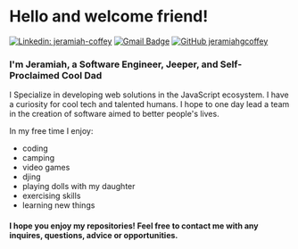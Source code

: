 # Hello and welcome friend!
[![Linkedin: jeramiah-coffey](https://img.shields.io/badge/-jeramiahcoffey-blue?style=flat-square&logo=Linkedin&logoColor=white&link=https://www.linkedin.com/in/jeramiah-coffey/)](https://www.linkedin.com/in/jeramiah-coffey/)
[![Gmail Badge](https://img.shields.io/badge/-jeramiah@jeramiahcoffey.com-c14438?style=flat-square&logo=Gmail&logoColor=white&link=mailto:jeramiah@jeramiahcoffey.com)](mailto:jeramiah@jeramiahcoffey.com)
[![GitHub jeramiahgcoffey](https://img.shields.io/github/followers/jeramiahgcoffey?label=follow&style=social)](https://github.com/jeramiahgcoffey)


### I'm Jeramiah, a Software Engineer, Jeeper, and Self-Proclaimed Cool Dad

I Specialize in developing web solutions in the JavaScript ecosystem. I have a curiosity for cool tech and talented humans. I hope to one day lead a team in the creation of software aimed to better people's lives.

In my free time I enjoy:
- coding
- camping
- video games
- djing
- playing dolls with my daughter
- exercising skills
- learning new things

#### I hope you enjoy my repositories! Feel free to contact me with any inquires, questions, advice or opportunities.

